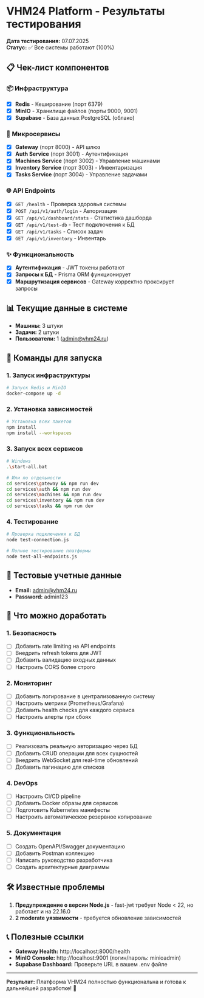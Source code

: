 # VHM24 Platform - Результаты тестирования

**Дата тестирования:** 07.07.2025  
**Статус:** ✅ Все системы работают (100%)

## 📋 Чек-лист компонентов

### 📦 Инфраструктура
- [x] **Redis** - Кеширование (порт 6379)
- [x] **MinIO** - Хранилище файлов (порты 9000, 9001)
- [x] **Supabase** - База данных PostgreSQL (облако)

### 🔧 Микросервисы
- [x] **Gateway** (порт 8000) - API шлюз
- [x] **Auth Service** (порт 3001) - Аутентификация
- [x] **Machines Service** (порт 3002) - Управление машинами
- [x] **Inventory Service** (порт 3003) - Инвентаризация
- [x] **Tasks Service** (порт 3004) - Управление задачами

### 🌐 API Endpoints
- [x] `GET /health` - Проверка здоровья системы
- [x] `POST /api/v1/auth/login` - Авторизация
- [x] `GET /api/v1/dashboard/stats` - Статистика дашборда
- [x] `GET /api/v1/test-db` - Тест подключения к БД
- [x] `GET /api/v1/tasks` - Список задач
- [x] `GET /api/v1/inventory` - Инвентарь

### ✨ Функциональность
- [x] **Аутентификация** - JWT токены работают
- [x] **Запросы к БД** - Prisma ORM функционирует
- [x] **Маршрутизация сервисов** - Gateway корректно проксирует запросы

## 📊 Текущие данные в системе
- **Машины:** 3 штуки
- **Задачи:** 2 штуки
- **Пользователи:** 1 (admin@vhm24.ru)

## 🚀 Команды для запуска

### 1. Запуск инфраструктуры
```bash
# Запуск Redis и MinIO
docker-compose up -d
```

### 2. Установка зависимостей
```bash
# Установка всех пакетов
npm install
npm install --workspaces
```

### 3. Запуск всех сервисов
```bash
# Windows
.\start-all.bat

# Или по отдельности
cd services\gateway && npm run dev
cd services\auth && npm run dev
cd services\machines && npm run dev
cd services\inventory && npm run dev
cd services\tasks && npm run dev
```

### 4. Тестирование
```bash
# Проверка подключения к БД
node test-connection.js

# Полное тестирование платформы
node test-all-endpoints.js
```

## 🔐 Тестовые учетные данные
- **Email:** admin@vhm24.ru
- **Password:** admin123

## 📝 Что можно доработать

### 1. Безопасность
- [ ] Добавить rate limiting на API endpoints
- [ ] Внедрить refresh tokens для JWT
- [ ] Добавить валидацию входных данных
- [ ] Настроить CORS более строго

### 2. Мониторинг
- [ ] Добавить логирование в централизованную систему
- [ ] Настроить метрики (Prometheus/Grafana)
- [ ] Добавить health checks для каждого сервиса
- [ ] Настроить алерты при сбоях

### 3. Функциональность
- [ ] Реализовать реальную авторизацию через БД
- [ ] Добавить CRUD операции для всех сущностей
- [ ] Внедрить WebSocket для real-time обновлений
- [ ] Добавить пагинацию для списков

### 4. DevOps
- [ ] Настроить CI/CD pipeline
- [ ] Добавить Docker образы для сервисов
- [ ] Подготовить Kubernetes манифесты
- [ ] Настроить автоматическое резервное копирование

### 5. Документация
- [ ] Создать OpenAPI/Swagger документацию
- [ ] Добавить Postman коллекцию
- [ ] Написать руководство разработчика
- [ ] Создать архитектурные диаграммы

## 🛠️ Известные проблемы
1. **Предупреждение о версии Node.js** - fast-jwt требует Node < 22, но работает и на 22.16.0
2. **2 moderate уязвимости** - требуется обновление зависимостей

## 📞 Полезные ссылки
- **Gateway Health:** http://localhost:8000/health
- **MinIO Console:** http://localhost:9001 (логин/пароль: minioadmin)
- **Supabase Dashboard:** Проверьте URL в вашем .env файле

---

**Результат:** Платформа VHM24 полностью функциональна и готова к дальнейшей разработке! 🎉
